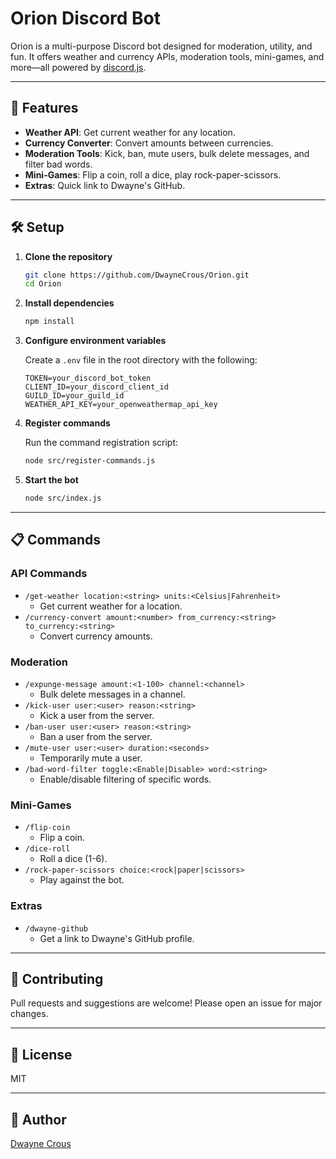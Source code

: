 # Orion Discord Bot

Orion is a multi-purpose Discord bot designed for moderation, utility, and fun. It offers weather and currency APIs, moderation tools, mini-games, and more—all powered by [discord.js](https://discord.js.org/).

---

## 🚀 Features

- **Weather API**: Get current weather for any location.
- **Currency Converter**: Convert amounts between currencies.
- **Moderation Tools**: Kick, ban, mute users, bulk delete messages, and filter bad words.
- **Mini-Games**: Flip a coin, roll a dice, play rock-paper-scissors.
- **Extras**: Quick link to Dwayne's GitHub.

---

## 🛠️ Setup

1. **Clone the repository**

   ```bash
   git clone https://github.com/DwayneCrous/Orion.git
   cd Orion
   ```

2. **Install dependencies**

   ```bash
   npm install
   ```

3. **Configure environment variables**

   Create a `.env` file in the root directory with the following:

   ```
   TOKEN=your_discord_bot_token
   CLIENT_ID=your_discord_client_id
   GUILD_ID=your_guild_id
   WEATHER_API_KEY=your_openweathermap_api_key
   ```

4. **Register commands**

   Run the command registration script:

   ```bash
   node src/register-commands.js
   ```

5. **Start the bot**
   ```bash
   node src/index.js
   ```

---

## 📋 Commands

### API Commands

- `/get-weather location:<string> units:<Celsius|Fahrenheit>`
  - Get current weather for a location.
- `/currency-convert amount:<number> from_currency:<string> to_currency:<string>`
  - Convert currency amounts.

### Moderation

- `/expunge-message amount:<1-100> channel:<channel>`
  - Bulk delete messages in a channel.
- `/kick-user user:<user> reason:<string>`
  - Kick a user from the server.
- `/ban-user user:<user> reason:<string>`
  - Ban a user from the server.
- `/mute-user user:<user> duration:<seconds>`
  - Temporarily mute a user.
- `/bad-word-filter toggle:<Enable|Disable> word:<string>`
  - Enable/disable filtering of specific words.

### Mini-Games

- `/flip-coin`
  - Flip a coin.
- `/dice-roll`
  - Roll a dice (1-6).
- `/rock-paper-scissors choice:<rock|paper|scissors>`
  - Play against the bot.

### Extras

- `/dwayne-github`
  - Get a link to Dwayne's GitHub profile.

---

## 📝 Contributing

Pull requests and suggestions are welcome! Please open an issue for major changes.

---

## 📄 License

MIT

---

## 👤 Author

[Dwayne Crous](https://github.com/DwayneCrous)
